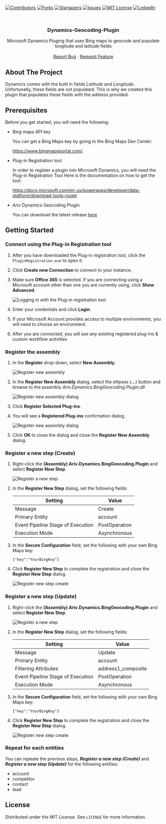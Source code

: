 
[![Contributors][contributors-shield]][contributors-url]
[![Forks][forks-shield]][forks-url]
[![Stargazers][stars-shield]][stars-url]
[![Issues][issues-shield]][issues-url]
[![MIT License][license-shield]][license-url]
[![LinkedIn][linkedin-shield]][linkedin-url]

<br />
<p align="center">
  <h3 align="center">Dynamics-Geocoding-Plugin</h3>

  <p align="center">
    Microsoft Dynamics Pluging that uses Bing maps to geocode and populate longitude and latitude fields
    <br />
    <br />
    <a href="https://github.com/ariv-inc/Dynamics-Geocoding-Plugin/issues/new?assignees=&labels=&template=bug_report.md&title=">Report Bug</a>
    ·
    <a href="https://github.com/ariv-inc/Dynamics-Geocoding-Plugin/issues/new?assignees=&labels=&template=feature_request.md&title=">Request Feature</a>
  </p>
</p>

## About The Project
Dynamics comes with the built in fields *Latitude* and *Longitude*. Unfortunatly, these fields are not populated. This is why we created this plugin that populates these fields with the address provided.

## Prerequisites
Before you get started, you will need the following:

 - Bing maps API key

	You can get a Bing Maps key by going to the Bing Maps Dev Center:
	
	https://www.bingmapsportal.com/
	
 - Plug-in Registration tool
 
	In order to register a plugin into Microsoft Dynamics, you will need the Plug-in Registration Tool
	Here is the documentation on how to get the tool: 
	
	https://docs.microsoft.com/en-us/powerapps/developer/data-platform/download-tools-nuget

 - Ariv Dynamics Geocoding Plugin

 	You can download the latest release [here](https://github.com/ariv-inc/Dynamics-Geocoding-Plugin/releases/latest)
	
###

## Getting Started
### Connect using the Plug-in Registration tool

1.  After you have downloaded the Plug-in registration tool, click the  `PluginRegistration.exe`  to open it.
    
2.  Click  **Create new Connection**  to connect to your instance.
    
3.  Make sure  **Office 365**  is selected. If you are connecting using a Microsoft account other than one you are currently using, click  **Show Advanced**.

    ![Logging in with the Plug-in registration tool](https://docs.microsoft.com/en-us/powerapps/developer/data-platform/media/tutorial-write-plug-in-prt-login.png)
    
4.  Enter your credentials and click  **Login**.
    
5.  If your Microsoft Account provides access to multiple environments, you will need to choose an environment.
    
6.  After you are connected, you will see any existing registered plug-ins & custom workflow activities
    
   ### Register the assembly

1.  In the  **Register**  drop-down, select  **New Assembly**. 
    
    ![Register new assembly][register-new-assembly]
    
2.  In the  **Register New Assembly**  dialog, select the ellipses (**…**) button and browse to the assembly *Ariv.Dynamics.BingGeocoding.Plugin.dll*  
    
    ![Register new assembly dialog][register-new-assembly2]
    
3.  Click  **Register Selected Plug-ins**.
    
4.  You will see a  **Registered Plug-ins**  confirmation dialog.
     
    ![Register new assembly dialog][register-new-assembly-confirmation]
     
5.  Click  **OK**  to close the dialog and close the  **Register New Assembly**  dialog.

### Register a new step (Create)

1.  Right-click the  **(Assembly) Ariv.Dynamics.BingGeocoding.Plugin**  and select  **Register New Step**.
    
    ![Register a new step][register-new-step]
    
2.  In the  **Register New Step**  dialog, set the following fields:
       
    | Setting | Value |
    |--|--|
    | Message | Create |
    | Primary Entity| account |
    | Event Pipeline Stage of Execution | PostOperation |
    | Execution Mode | Asynchronous |
    
 3. In the  **Secure Configuration** field, set the following with your own Bing Maps key:

    `{"key":"YourBingKey"}`

4.  Click  **Register New Step**  to complete the registration and close the  **Register New Step**  dialog.

    ![Register new step create][register-new-step-create]

### Register a new step (Update)

1.  Right-click the  **(Assembly) Ariv.Dynamics.BingGeocoding.Plugin**  and select  **Register New Step**.   
    
    ![Register a new step][register-new-step]
    
2.  In the  **Register New Step**  dialog, set the following fields:
       
    | Setting | Value |
    |--|--|
    | Message | Update |
    | Primary Entity| account |
    | Filtering Attributes | address1_composite |
    | Event Pipeline Stage of Execution | PostOperation |
    | Execution Mode | Asynchronous |
    
3.  In the  **Secure Configuration** field, set the following with your own Bing Maps key:

    `{"key":"YourBingKey"}`

4.  Click  **Register New Step**  to complete the registration and close the  **Register New Step**  dialog.

    ![Register new step create][register-new-step-update]

### Repeat for each entities
You can repeate the previous steps, ***Register a new step (Create)*** and ***Register a new step (Update)*** for the following entities:
 - account
 - competitor
 - contact
 - lead

## License

Distributed under the MIT License. See `LICENSE` for more information.

[contributors-shield]: https://img.shields.io/github/contributors/ariv-inc/Dynamics-Geocoding-Plugin.svg?style=for-the-badge
[contributors-url]: https://github.com/ariv-inc/Dynamics-Geocoding-Plugin/graphs/contributors
[forks-shield]: https://img.shields.io/github/forks/ariv-inc/Dynamics-Geocoding-Plugin.svg?style=for-the-badge
[forks-url]: https://github.com/ariv-inc/Dynamics-Geocoding-Plugin/network/members
[stars-shield]: https://img.shields.io/github/stars/ariv-inc/Dynamics-Geocoding-Plugin.svg?style=for-the-badge
[stars-url]: https://github.com/ariv-inc/Dynamics-Geocoding-Plugin/stargazers
[issues-shield]: https://img.shields.io/github/issues/ariv-inc/Dynamics-Geocoding-Plugin.svg?style=for-the-badge
[issues-url]: https://github.com/ariv-inc/Dynamics-Geocoding-Plugin/issues
[license-shield]: https://img.shields.io/github/license/ariv-inc/Dynamics-Geocoding-Plugin?style=for-the-badge
[license-url]: https://github.com/ariv-inc/Dynamics-Geocoding-Plugin/blob/main/LICENSE.txt
[linkedin-shield]: https://img.shields.io/badge/-LinkedIn-black.svg?style=for-the-badge&logo=linkedin&colorB=555
[linkedin-url]: https://linkedin.com/company/ariv-inc/

[register-new-assembly]: images/register-new-assembly.png
[register-new-assembly2]: images/register-new-assembly2.png
[register-new-assembly-confirmation]: images/register-new-assembly-confirmation.png
[register-new-step]: images/register-new-step.png
[register-new-step-create]: images/register-new-step-create.png
[register-new-step-update]: images/register-new-step-update.png
